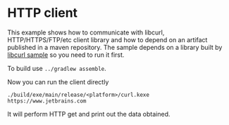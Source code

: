 # HTTP client

This example shows how to communicate with libcurl, HTTP/HTTPS/FTP/etc client library and how to
depend on an artifact published in a maven repository. The sample depends on a library
built by [libcurl sample](../libcurl) so you need to run it first.
 
To build use `../gradlew assemble`.

Now you can run the client directly 

    ./build/exe/main/release/<platform>/curl.kexe https://www.jetbrains.com

It will perform HTTP get and print out the data obtained.
